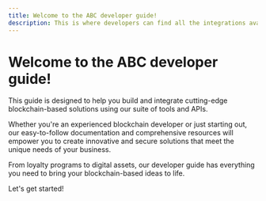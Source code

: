 ```yaml
---
title: Welcome to the ABC developer guide!
description: This is where developers can find all the integrations available with ABC.
---
```


# Welcome to the ABC developer guide! 
This guide is designed to help you build and integrate cutting-edge blockchain-based solutions using our suite of tools and APIs. 

Whether you're an experienced blockchain developer or just starting out, our easy-to-follow documentation and comprehensive resources will empower you to create innovative and secure solutions that meet the unique needs of your business. 

From loyalty programs to digital assets, our developer guide has everything you need to bring your blockchain-based ideas to life. 

Let's get started!